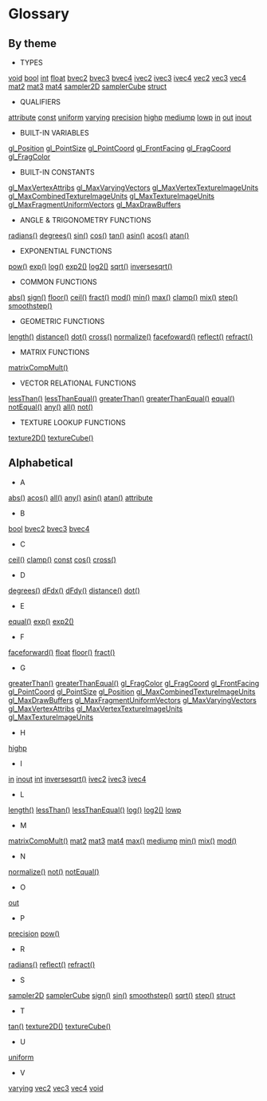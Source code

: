 # Glossary

## By theme

* TYPES

[void](./?search=void)
[bool](./?search=bool)
[int](./?search=int)
[float](./?search=float)
[bvec2](./?search=bvec2)
[bvec3](./?search=bvec3)
[bvec4](./?search=bvec4)
[ivec2](./?search=ivec2)
[ivec3](./?search=ivec3)
[ivec4](./?search=ivec4)
[vec2](./?search=vec2)
[vec3](./?search=vec3)
[vec4](./?search=vec4)
[mat2](./?search=mat2)
[mat3](./?search=mat3)
[mat4](./?search=mat4)
[sampler2D](./?search=sampler2D)
[samplerCube](./?search=samplerCube)
[struct](./?search=struct)

* QUALIFIERS

[attribute](./?search=attribute)
[const](./?search=const)
[uniform](./?search=uniform)
[varying](./?search=varying)
[precision](./?search=precision)
[highp](./?search=highp)
[mediump](./?search=mediump)
[lowp](./?search=lowp)
[in](./?search=in)
[out](./?search=out)
[inout](./?search=inout)

* BUILT-IN VARIABLES

[gl_Position](./?search=gl_Position)
[gl_PointSize](./?search=gl_PointSize)
[gl_PointCoord](index.hmtl#gl_PointCoord)
[gl_FrontFacing](./?search=gl_FrontFacing)
[gl_FragCoord](./?search=gl_FragCoord)
[gl_FragColor](./?search=gl_FragColor)

* BUILT-IN CONSTANTS

[gl_MaxVertexAttribs](./?search=gl_MaxVertexAttribs)
[gl_MaxVaryingVectors](./?search=gl_MaxVaryingVectors)
[gl_MaxVertexTextureImageUnits](./?search=gl_MaxVertexTextureImageUnits)
[gl_MaxCombinedTextureImageUnits](./?search=gl_MaxCombinedTextureImageUnits)
[gl_MaxTextureImageUnits](./?search=gl_MaxTextureImageUnits)
[gl_MaxFragmentUniformVectors](./?search=gl_MaxFragmentUniformVectors)
[gl_MaxDrawBuffers](./?search=gl_MaxDrawBuffers)

* ANGLE & TRIGONOMETRY FUNCTIONS

[radians()](./?search=radians)
[degrees()](./?search=degrees)
[sin()](./?search=sin)
[cos()](./?search=cos)
[tan()](./?search=tan)
[asin()](./?search=asin)
[acos()](./?search=acos)
[atan()](./?search=atan)

* EXPONENTIAL FUNCTIONS

[pow()](./?search=pow)
[exp()](./?search=exp)
[log()](./?search=log)
[exp2()](./?search=exp2)
[log2()](./?search=log2)
[sqrt()](./?search=sqrt)
[inversesqrt()](./?search=inversesqrt)

* COMMON FUNCTIONS

[abs()](./?search=abs)
[sign()](./?search=sign)
[floor()](./?search=floor)
[ceil()](./?search=ceil)
[fract()](./?search=fract)
[mod()](./?search=mod)
[min()](./?search=min)
[max()](./?search=max)
[clamp()](./?search=clamp)
[mix()](./?search=mix)
[step()](./?search=step)
[smoothstep()](./?search=smoothstep)

* GEOMETRIC FUNCTIONS

[length()](./?search=length)
[distance()](./?search=distance)
[dot()](./?search=dot)
[cross()](./?search=cross)
[normalize()](./?search=normalize)
[facefoward()](./?search=facefoward)
[reflect()](./?search=reflect)
[refract()](./?search=refract)

* MATRIX FUNCTIONS

[matrixCompMult()](./?search=matrixCompMult)

* VECTOR RELATIONAL FUNCTIONS

[lessThan()](./?search=lessThan)
[lessThanEqual()](./?search=lessThanEqual)
[greaterThan()](./?search=greaterThan)
[greaterThanEqual()](./?search=greaterThanEqual)
[equal()](./?search=equal)
[notEqual()](./?search=notEqual)
[any()](./?search=any)
[all()](./?search=all)
[not()](./?search=not)

* TEXTURE LOOKUP FUNCTIONS

[texture2D()](./?search=texture2D)
[textureCube()](./?search=textureCube)

## Alphabetical

* A

[abs()](./?search=abs)
[acos()](./?search=acos)
[all()](./?search=all)
[any()](./?search=any)
[asin()](./?search=asin)
[atan()](./?search=atan)
[attribute](./?search=attribute)

* B

[bool](./?search=bool)
[bvec2](./?search=bvec2)
[bvec3](./?search=bvec3)
[bvec4](./?search=bvec4)

* C

[ceil()](./?search=ceil)
[clamp()](./?search=clamp)
[const](./?search=const)
[cos()](./?search=cos)
[cross()](./?search=cross)

* D

[degrees()](./?search=degrees)
[dFdx()](./?search=dFdx)
[dFdy()](./?search=dFdy)
[distance()](./?search=distance)
[dot()](./?search=dot)

* E

[equal()](./?search=equal)
[exp()](./?search=exp)
[exp2()](./?search=exp2)

* F

[faceforward()](./?search=faceforward)
[float](./?search=float)
[floor()](./?search=floor)
[fract()](./?search=fract)

* G

[greaterThan()](./?search=greaterThan)
[greaterThanEqual()](./?search=greaterThanEqual)
[gl_FragColor](./?search=gl_FragColor)
[gl_FragCoord](./?search=gl_FragCoord)
[gl_FrontFacing](./?search=gl_FrontFacing)
[gl_PointCoord](index.hmtl#gl_PointCoord)
[gl_PointSize](./?search=gl_PointSize)
[gl_Position](./?search=gl_Position)
[gl_MaxCombinedTextureImageUnits](./?search=gl_MaxCombinedTextureImageUnits)
[gl_MaxDrawBuffers](./?search=gl_MaxDrawBuffers)
[gl_MaxFragmentUniformVectors](./?search=gl_MaxFragmentUniformVectors)
[gl_MaxVaryingVectors](./?search=gl_MaxVaryingVectors)
[gl_MaxVertexAttribs](./?search=gl_MaxVertexAttribs)
[gl_MaxVertexTextureImageUnits](./?search=gl_MaxVertexTextureImageUnits)
[gl_MaxTextureImageUnits](./?search=gl_MaxTextureImageUnits)

* H

[highp](./?search=highp)

* I

[in](./?search=in)
[inout](./?search=inout)
[int](./?search=int)
[inversesqrt()](./?search=inversesqrt)
[ivec2](./?search=ivec2)
[ivec3](./?search=ivec3)
[ivec4](./?search=ivec4)

* L

[length()](./?search=length)
[lessThan()](./?search=lessThan)
[lessThanEqual()](./?search=lessThanEqual)
[log()](./?search=log)
[log2()](./?search=log2)
[lowp](./?search=lowp)

* M

[matrixCompMult()](./?search=matrixCompMult)
[mat2](./?search=mat2)
[mat3](./?search=mat3)
[mat4](./?search=mat4)
[max()](./?search=max)
[mediump](./?search=mediump)
[min()](./?search=min)
[mix()](./?search=mix)
[mod()](./?search=mod)

* N

[normalize()](./?search=normalize)
[not()](./?search=not)
[notEqual()](./?search=notEqual)

* O

[out](./?search=out)

* P

[precision](./?search=precision)
[pow()](./?search=pow)

* R

[radians()](./?search=radians)
[reflect()](./?search=reflect)
[refract()](./?search=refract)

* S

[sampler2D](./?search=sampler2D)
[samplerCube](./?search=samplerCube)
[sign()](./?search=sign)
[sin()](./?search=sin)
[smoothstep()](./?search=smoothstep)
[sqrt()](./?search=sqrt)
[step()](./?search=step)
[struct](./?search=struct)

* T

[tan()](./?search=tan)
[texture2D()](./?search=texture2D)
[textureCube()](./?search=textureCube)

* U

[uniform](./?search=uniform)

* V

[varying](./?search=varying)
[vec2](./?search=vec2)
[vec3](./?search=vec3)
[vec4](./?search=vec4)
[void](./?search=void)
